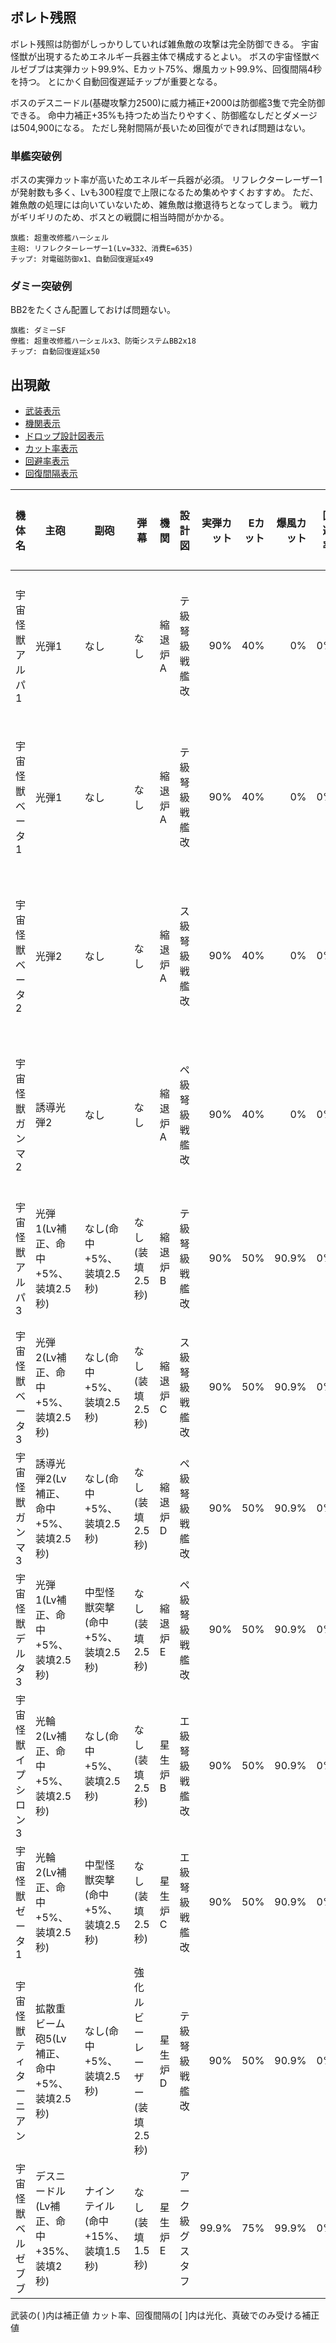 ## ボレト残照

ボレト残照は防御がしっかりしていれば雑魚敵の攻撃は完全防御できる。
宇宙怪獣が出現するためエネルギー兵器主体で構成するとよい。
ボスの宇宙怪獣ベルゼブブは実弾カット99.9%、Eカット75%、爆風カット99.9%、回復間隔4秒を持つ。
とにかく自動回復遅延チップが重要となる。

ボスのデスニードル(基礎攻撃力2500)に威力補正+2000は防御艦3隻で完全防御できる。
命中力補正+35%も持つため当たりやすく、防御艦なしだとダメージは504,900になる。
ただし発射間隔が長いため回復ができれば問題はない。

### 単艦突破例

ボスの実弾カット率が高いためエネルギー兵器が必須。
リフレクターレーザー1が発射数も多く、Lvも300程度で上限になるため集めやすくおすすめ。
ただ、雑魚敵の処理には向いていないため、雑魚敵は撤退待ちとなってしまう。
戦力がギリギリのため、ボスとの戦闘に相当時間がかかる。

```
旗艦: 超重改修艦ハーシェル
主砲: リフレクターレーザー1(Lv=332、消費E=635)
チップ: 対電磁防御x1、自動回復遅延x49
```

### ダミー突破例

BB2をたくさん配置しておけば問題ない。

```
旗艦: ダミーSF
僚艦: 超重改修艦ハーシェルx3、防衛システムBB2x18
チップ: 自動回復遅延x50
```

## 出現敵

<script>function table_col_visible(table, cols){$(table).find(cols.map(function(col) {return "thead th:nth-child(" + col + "), tbody tr td:nth-child(" + col + ")";}).join(", ")).toggle();}$(window).on('load', function () {table_col_visible($("#visible_list")[0].nextSibling.nextSibling, [2, 3, 4, 5, 6, 7, 8, 9, 10, 11, 12]);});</script>
<ul id="visible_list">
  <li><a href="javascript:void(0)" onclick="table_col_visible(this.parentNode.parentNode.nextSibling.nextSibling, [2, 3, 4])">武装表示</a></li>
  <li><a href="javascript:void(0)" onclick="table_col_visible(this.parentNode.parentNode.nextSibling.nextSibling, [5])">機関表示</a></li>
  <li><a href="javascript:void(0)" onclick="table_col_visible(this.parentNode.parentNode.nextSibling.nextSibling, [6])">ドロップ設計図表示</a></li>
  <li><a href="javascript:void(0)" onclick="table_col_visible(this.parentNode.parentNode.nextSibling.nextSibling, [7, 8, 9])">カット率表示</a></li>
  <li><a href="javascript:void(0)" onclick="table_col_visible(this.parentNode.parentNode.nextSibling.nextSibling, [10, 11])">回避率表示</a></li>
  <li><a href="javascript:void(0)" onclick="table_col_visible(this.parentNode.parentNode.nextSibling.nextSibling, [12])">回復間隔表示</a></li>
</ul>

| 機体名                 | 主砲                                        | 副砲                              | 弾幕                          | 機関    | 設計図           | 実弾カット | Eカット | 爆風カット | 回避率 | 爆風回避率 | 回復間隔 | 登場ステージ                      |
|------------------------|---------------------------------------------|-----------------------------------|-------------------------------|---------|------------------|-----------:|--------:|-----------:|-------:|-----------:|----------|-----------------------------------|
| 宇宙怪獣アルパ1        | 光弾1                                       | なし                              | なし                          | 縮退炉A | テ級弩級戦艦改   |        90% |     40% |         0% |     0% |         0% | 20秒     | 1、2、3、4、5、6、7、8、9、10     |
| 宇宙怪獣ベータ1        | 光弾1                                       | なし                              | なし                          | 縮退炉A | テ級弩級戦艦改   |        90% |     40% |         0% |     0% |         0% | 20秒     | 1、2、3、4、5、6、7、8、9、10     |
| 宇宙怪獣ベータ2        | 光弾2                                       | なし                              | なし                          | 縮退炉A | ス級弩級戦艦改   |        90% |     40% |         0% |     0% |         0% | 20秒     | 1ボス、2、3、4、5、6、7、8、9、10 |
| 宇宙怪獣ガンマ2        | 誘導光弾2                                   | なし                              | なし                          | 縮退炉A | ペ級弩級戦艦改   |        90% |     40% |         0% |     0% |         0% | 20秒     | 2ボス、3、4、5、6、7、8、9、10    |
| 宇宙怪獣アルパ3        | 光弾1(Lv補正、命中+5%、装填2.5秒)           | なし(命中+5%、装填2.5秒)          | なし(装填2.5秒)               | 縮退炉B | テ級弩級戦艦改   |        90% |     50% |      90.9% |     0% |         0% | 12秒     | 3ボス、4、5、6、7、8、9、10       |
| 宇宙怪獣ベータ3        | 光弾2(Lv補正、命中+5%、装填2.5秒)           | なし(命中+5%、装填2.5秒)          | なし(装填2.5秒)               | 縮退炉C | ス級弩級戦艦改   |        90% |     50% |      90.9% |     0% |         0% | 12秒     | 4ボス、5、6、7、8、9、10          |
| 宇宙怪獣ガンマ3        | 誘導光弾2(Lv補正、命中+5%、装填2.5秒)       | なし(命中+5%、装填2.5秒)          | なし(装填2.5秒)               | 縮退炉D | ペ級弩級戦艦改   |        90% |     50% |      90.9% |     0% |         0% | 12秒     | 5ボス、6、7、8、9、10             |
| 宇宙怪獣デルタ3        | 光弾1(Lv補正、命中+5%、装填2.5秒)           | 中型怪獣突撃(命中+5%、装填2.5秒)  | なし(装填2.5秒)               | 縮退炉E | ペ級弩級戦艦改   |        90% |     50% |      90.9% |     0% |         0% | 12秒     | 6ボス、7、8、9、10                |
| 宇宙怪獣イプシロン3    | 光輪2(Lv補正、命中+5%、装填2.5秒)           | なし(命中+5%、装填2.5秒)          | なし(装填2.5秒)               | 星生炉B | エ級弩級戦艦改   |        90% |     50% |      90.9% |     0% |         0% | 12秒     | 7ボス、8、9、10                   |
| 宇宙怪獣ゼータ1        | 光輪2(Lv補正、命中+5%、装填2.5秒)           | 中型怪獣突撃(命中+5%、装填2.5秒)  | なし(装填2.5秒)               | 星生炉C | エ級弩級戦艦改   |        90% |     50% |      90.9% |     0% |         0% | 12秒     | 8ボス、9、10                      |
| 宇宙怪獣ティターニアン | 拡散重ビーム砲5(Lv補正、命中+5%、装填2.5秒) | なし(命中+5%、装填2.5秒)          | 強化ルビーレーザー(装填2.5秒) | 星生炉D | テ級弩級戦艦改   |        90% |     50% |      90.9% |     0% |         0% | 12秒     | 9ボス                             |
| 宇宙怪獣ベルゼブブ     | デスニードル(Lv補正、命中+35%、装填2秒)     | ナインテイル(命中+15%、装填1.5秒) | なし(装填1.5秒)               | 星生炉E | アーク級グスタフ |      99.9% |     75% |      99.9% |     0% |         0% | 4秒      | 10ボス                            |

武装の( )内は補正値
カット率、回復間隔の[ ]内は光化、真破でのみ受ける補正値
